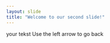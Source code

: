 ```yaml
---
layout: slide
title: "Welcome to our second slide!"
---
```

your tekst
Use the left arrow to go back
